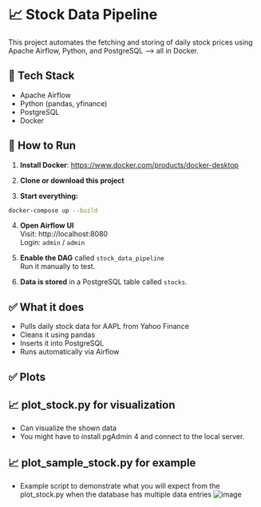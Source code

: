 # 📈 Stock Data Pipeline

This project automates the fetching and storing of daily stock prices using Apache Airflow, Python, and PostgreSQL —> all in Docker.

## 🧰 Tech Stack
- Apache Airflow
- Python (pandas, yfinance)
- PostgreSQL
- Docker

## 🚀 How to Run

1. **Install Docker**: https://www.docker.com/products/docker-desktop

2. **Clone or download this project**

3. **Start everything:**

```bash
docker-compose up --build
```

4. **Open Airflow UI**  
Visit: http://localhost:8080  
Login: `admin` / `admin`

5. **Enable the DAG** called `stock_data_pipeline`  
Run it manually to test.

6. **Data is stored** in a PostgreSQL table called `stocks`.

## ✅ What it does

- Pulls daily stock data for AAPL from Yahoo Finance
- Cleans it using pandas
- Inserts it into PostgreSQL
- Runs automatically via Airflow

## ✅ Plots

## 📈 plot_stock.py for visualization
- Can visualize the shown data
- You might have to install pgAdmin 4 and connect to the local server.

## 📈 plot_sample_stock.py for example
- Example script to demonstrate what you will expect from the plot_stock.py when the database has multiple data entries
![image](https://github.com/user-attachments/assets/9a86c114-771f-4814-a590-702e2da14fcf)


